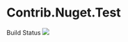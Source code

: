 # Contrib.Nuget.Test
Build Status <img src="https://travis-ci.org/jaredbroad/Contrib.Nuget.Test.svg?branch=master"/>